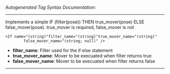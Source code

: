 _Autogenerated Tag Syntax Documentation:_

---
Implements a simple IF (filter(pose)) THEN true_mover(pose) ELSE false_mover(pose). true_mover is required, false_mover is not

```
<If name="(string)"filter_name="(string)"true_mover_name="(string)"
        false_mover_name="(string; null)" />
```

-   **filter_name**: Filter used for the if else statement
-   **true_mover_name**: Mover to be execuated when filter returns true
-   **false_mover_name**: Mover to be execuated when filter returns false

---
